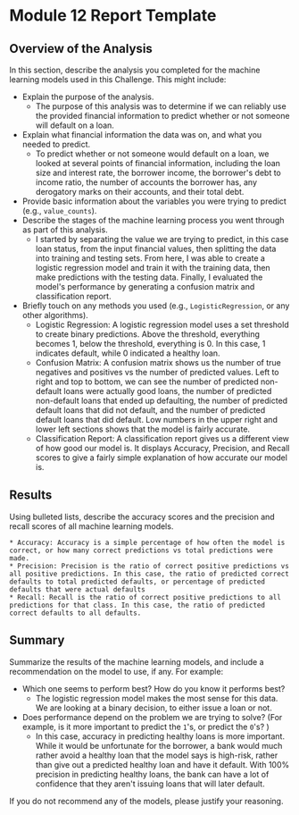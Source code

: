 # Module 12 Report Template

## Overview of the Analysis

In this section, describe the analysis you completed for the machine learning models used in this Challenge. This might include:

* Explain the purpose of the analysis.
    * The purpose of this analysis was to determine if we can reliably use the provided financial information to predict whether or not someone will default on a loan.
* Explain what financial information the data was on, and what you needed to predict.
    * To predict whether or not someone would default on a loan, we looked at several points of financial information, including the loan size and interest rate, the borrower income, the borrower's debt to income ratio, the number of accounts the borrower has, any derogatory marks on their accounts, and their total debt.
* Provide basic information about the variables you were trying to predict (e.g., `value_counts`).
* Describe the stages of the machine learning process you went through as part of this analysis.
    * I started by separating the value we are trying to predict, in this case loan status, from the input financial values, then splitting the data into training and testing sets. From here, I was able to create a logistic regression model and train it with the training data, then make predictions with the testing data. Finally, I evaluated the model's performance by generating a confusion matrix and classification report.
* Briefly touch on any methods you used (e.g., `LogisticRegression`, or any other algorithms).
    * Logistic Regression: A logistic regression model uses a set threshold to create binary predictions. Above the threshold, everything becomes 1, below the threshold, everything is 0. In this case, 1 indicates default, while 0 indicated a healthy loan. 
    * Confusion Matrix: A confusion matrix shows us the number of true negatives and positives vs the number of predicted values. Left to right and top to bottom, we can see the number of predicted non-default loans were actually good loans, the number of predicted non-default loans that ended up defaulting, the number of predicted default loans that did not default, and the number of predicted default loans that did default. Low numbers in the upper right and lower left sections shows that the model is fairly accurate.
    * Classification Report: A classification report gives us a different view of how good our model is. It displays Accuracy, Precision, and Recall scores to give a fairly simple explanation of how accurate our model is.

## Results

Using bulleted lists, describe the accuracy scores and the precision and recall scores of all machine learning models.


    * Accuracy: Accuracy is a simple percentage of how often the model is correct, or how many correct predictions vs total predictions were made.
    * Precision: Precision is the ratio of correct positive predictions vs all positive predictions. In this case, the ratio of predicted correct defaults to total predicted defaults, or percentage of predicted defaults that were actual defaults
    * Recall: Recall is the ratio of correct positive predictions to all predictions for that class. In this case, the ratio of predicted correct defaults to all defaults.


## Summary

Summarize the results of the machine learning models, and include a recommendation on the model to use, if any. For example:

* Which one seems to perform best? How do you know it performs best?
    * The logistic regression model makes the most sense for this data. We are looking at a binary decision, to either issue a loan or not.
* Does performance depend on the problem we are trying to solve? (For example, is it more important to predict the `1`'s, or predict the `0`'s? )
    * In this case, accuracy in predicting healthy loans is more important. While it would be unfortunate for the borrower, a bank would much rather avoid a healthy loan that the model says is high-risk, rather than give out a predicted healthy loan and have it default. With 100% precision in predicting healthy loans, the bank can have a lot of confidence that they aren't issuing loans that will later default.

If you do not recommend any of the models, please justify your reasoning.
